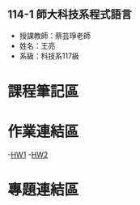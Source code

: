 ## 114-1 師大科技系程式語言
- 授課教師：蔡芸琤老師
- 姓名：王亮
- 系級：科技系117級

# 課程筆記區

# 作業連結區
-[HW1](https://colab.research.google.com/drive/1DtddRWOvgJt3Zqp6tS2Qudb78LvBQec3?usp=sharing)
-[HW2](https://colab.research.google.com/drive/1ncZ5Hny3z0sk0VDgKMXomYeYDYJbYI_q?usp=sharing)
# 專題連結區
